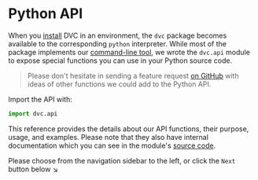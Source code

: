 # Python API

When you [install](/doc/install) DVC in an environment, the `dvc` package
becomes available to the corresponding `python` interpreter. While most of the
package implements our [command-line tool](/doc/command-reference), we wrote the
`dvc.api` module to expose special functions you can use in your Python source
code.

> Please don't hesitate in sending a feature request
> [on GitHub](https://github.com/iterative/dvc.org/issues) with ideas of other
> functions we could add to the Python API.

Import the API with:

```py
import dvc.api
```

This reference provides the details about our API functions, their purpose,
usage, and examples. Please note that they also have internal documentation
which you can see in the module's
[source code](https://github.com/iterative/dvc/blob/master/dvc/api.py).

Please choose from the navigation sidebar to the left, or click the `Next`
button below ↘
